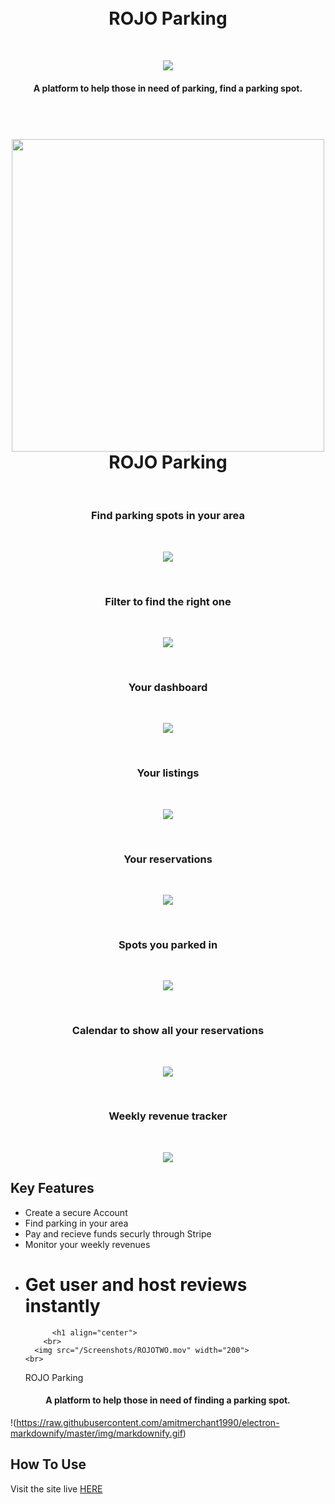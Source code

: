 <h1 align="center">
  <br>
  ROJO Parking
  <br>
</h1>
<br>
<p align="center">
    <img src="/app/assets/images/home.png">
</p>

<h4 align="center">A platform to help those in need of parking, find a parking spot. </h4>

<h1 align="center">
  <br>
  <img src="https://media.giphy.com/media/xT1R9SqLUHlhF2TW8w/giphy.gif" width="500">
  <br>
  ROJO Parking
  <br>
</h1>

<br>
<h3 align="center"> Find parking spots in your area</h3>
<br>
<p align="center">
    <img src="/app/assets/images/map.png">
</p>

<br>
<h3 align="center"> Filter to find the right one</h3>
<br>
<p align="center">
    <img src="/app/assets/images/map_filter.png">
</p>

<br>
<h3 align="center"> Your dashboard</h3>
<br>
<p align="center">
    <img src="/app/assets/images/dashboard.png">
</p>

<br>
<h3 align="center"> Your listings</h3>
<br>
<p align="center">
    <img src="/app/assets/images/your_listings.png">
</p>

<br>
<h3 align="center"> Your reservations</h3>
<br>
<p align="center">
    <img src="/app/assets/images/your_reservations.png">
</p>

<br>
<h3 align="center"> Spots you parked in</h3>
<br>
<p align="center">
    <img src="/app/assets/images/your_spots.png">
</p>

<br>
<h3 align="center"> Calendar to show all your reservations</h3>
<br>
<p align="center">
    <img src="/app/assets/images/calender.png">
</p>

<br>
<h3 align="center"> Weekly revenue tracker</h3>
<br>
<p align="center">
    <img src="/app/assets/images/revenue.png">
</p>

## Key Features

* Create a secure Account
* Find parking in your area
* Pay and recieve funds securly through Stripe
* Monitor your weekly revenues
* # Get user and host reviews instantly
            <h1 align="center">
          <br>
        <img src="/Screenshots/ROJOTWO.mov" width="200">
      <br>
  ROJO Parking <br>
  </h1>

<h4 align="center">A platform to help those in need of finding a parking spot. </h4>

!(https://raw.githubusercontent.com/amitmerchant1990/electron-markdownify/master/img/markdownify.gif)

## How To Use

Visit the site live [HERE](https://hidden-refuge-93553.herokuapp.com/)
